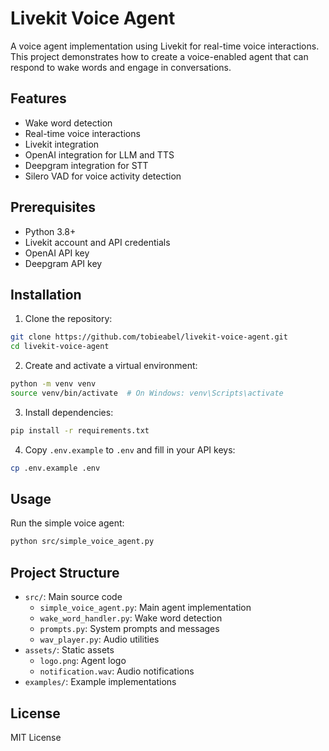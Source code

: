 # Livekit Voice Agent

A voice agent implementation using Livekit for real-time voice interactions. This project demonstrates how to create a voice-enabled agent that can respond to wake words and engage in conversations.

## Features

- Wake word detection
- Real-time voice interactions
- Livekit integration
- OpenAI integration for LLM and TTS
- Deepgram integration for STT
- Silero VAD for voice activity detection

## Prerequisites

- Python 3.8+
- Livekit account and API credentials
- OpenAI API key
- Deepgram API key

## Installation

1. Clone the repository:
```bash
git clone https://github.com/tobieabel/livekit-voice-agent.git
cd livekit-voice-agent
```

2. Create and activate a virtual environment:
```bash
python -m venv venv
source venv/bin/activate  # On Windows: venv\Scripts\activate
```

3. Install dependencies:
```bash
pip install -r requirements.txt
```

4. Copy `.env.example` to `.env` and fill in your API keys:
```bash
cp .env.example .env
```

## Usage

Run the simple voice agent:
```bash
python src/simple_voice_agent.py
```

## Project Structure

- `src/`: Main source code
  - `simple_voice_agent.py`: Main agent implementation
  - `wake_word_handler.py`: Wake word detection
  - `prompts.py`: System prompts and messages
  - `wav_player.py`: Audio utilities
- `assets/`: Static assets
  - `logo.png`: Agent logo
  - `notification.wav`: Audio notifications
- `examples/`: Example implementations

## License

MIT License 